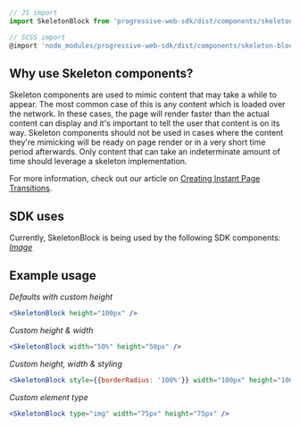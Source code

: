 ```js static
// JS import
import SkeletonBlock from 'progressive-web-sdk/dist/components/skeleton-block'

// SCSS import
@import 'node_modules/progressive-web-sdk/dist/components/skeleton-block/base';
```


## Why use Skeleton components?
Skeleton components are used to mimic content that may take a while to appear. The most common case of this is any content which is loaded over the network. In these cases, the page will render faster than the actual content can display and it's important to tell the user that content is on its way. Skeleton components should not be used in cases where the content they're mimicking will be ready on page render or in a very short time period afterwards. Only content that can take an indeterminate amount of time should leverage a skeleton implementation.

For more information, check out our article on [Creating Instant Page Transitions](../../../guides/instant-page-transitions/).

## SDK uses
Currently, SkeletonBlock is being used by the following SDK components: _[Image](#!/Image)_

## Example usage

*Defaults with custom height*

```jsx
<SkeletonBlock height="100px" />
```

*Custom height & width*

```jsx
<SkeletonBlock width="50%" height="50px" />
```

*Custom height, width & styling*

```jsx
<SkeletonBlock style={{borderRadius: '100%'}} width="100px" height="100px" />
```

*Custom element type*

```jsx
<SkeletonBlock type="img" width="75px" height="75px" />
```
